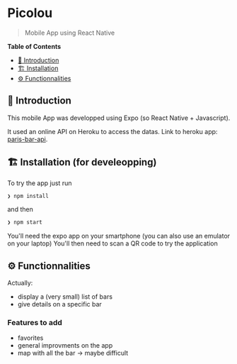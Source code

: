 # Picolou
> Mobile App using React Native 



**Table of Contents**
- [📖 Introduction](#-introduction)
- [🏗 Installation ](#-installation)
- [⚙️ Functionnalities ](#-functionnalities)



## 📖 Introduction

This mobile App was developped using Expo (so React Native + Javascript).

It used an online API on Heroku to access the datas.
Link to heroku app: [paris-bar-api](https://paris-bar-api.herokuapp.com/).

## 🏗 Installation (for develeopping)

To try the app just run
```sh
❯ npm install
```
and then
```sh
❯ npm start
```

You'll need the  expo app on your smartphone (you can also use an emulator on your laptop)
You'll then need to scan a QR code to try the application



## ⚙️ Functionnalities 

Actually:
- display a (very small) list of bars
- give details on a specific bar



### Features to add

- favorites
- general improvments on the app
- map with all the bar -> maybe difficult


